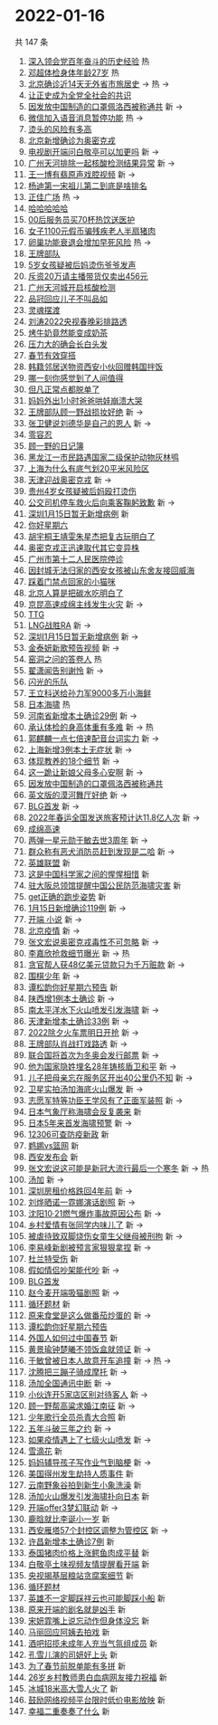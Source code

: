 # 2022-01-16

共 147 条

<!-- BEGIN -->
<!-- 最后更新时间 Sun Jan 16 2022 14:18:14 GMT+0800 (China Standard Time) -->

1. [深入领会党百年奋斗的历史经验](https://s.weibo.com//weibo?q=%23%E6%B7%B1%E5%85%A5%E9%A2%86%E4%BC%9A%E5%85%9A%E7%99%BE%E5%B9%B4%E5%A5%8B%E6%96%97%E7%9A%84%E5%8E%86%E5%8F%B2%E7%BB%8F%E9%AA%8C%23&Refer=new_time)
   热
1. [邓超体检身体年龄27岁](https://s.weibo.com//weibo?q=%23%E9%82%93%E8%B6%85%E4%BD%93%E6%A3%80%E8%BA%AB%E4%BD%93%E5%B9%B4%E9%BE%8427%E5%B2%81%23&Refer=top)
   热
1. [北京确诊近14天无外省市旅居史](https://s.weibo.com//weibo?q=%23%E5%8C%97%E4%BA%AC%E7%A1%AE%E8%AF%8A%E8%BF%9114%E5%A4%A9%E6%97%A0%E5%A4%96%E7%9C%81%E5%B8%82%E6%97%85%E5%B1%85%E5%8F%B2%23&Refer=top)
   -> 热 ->
1. [让正史成为全党全社会的共识](https://s.weibo.com//weibo?q=%23%E8%AE%A9%E6%AD%A3%E5%8F%B2%E6%88%90%E4%B8%BA%E5%85%A8%E5%85%9A%E5%85%A8%E7%A4%BE%E4%BC%9A%E7%9A%84%E5%85%B1%E8%AF%86%23&Refer=top)
1. [因发放中国制造的口罩佩洛西被称通共](https://s.weibo.com//weibo?q=%E5%9B%A0%E5%8F%91%E6%94%BE%E4%B8%AD%E5%9B%BD%E5%88%B6%E9%80%A0%E7%9A%84%E5%8F%A3%E7%BD%A9%E4%BD%A9%E6%B4%9B%E8%A5%BF%E8%A2%AB%E7%A7%B0%E9%80%9A%E5%85%B1&Refer=top)
   新 ->
1. [微信加入语音消息暂停功能](https://s.weibo.com//weibo?q=%23%E5%BE%AE%E4%BF%A1%E5%8A%A0%E5%85%A5%E8%AF%AD%E9%9F%B3%E6%B6%88%E6%81%AF%E6%9A%82%E5%81%9C%E5%8A%9F%E8%83%BD%23&Refer=top)
   热 ->
1. [烫头的风险有多高](https://s.weibo.com//weibo?q=%23%E7%83%AB%E5%A4%B4%E7%9A%84%E9%A3%8E%E9%99%A9%E6%9C%89%E5%A4%9A%E9%AB%98%23&Refer=top)
1. [北京新增确诊为奥密克戎](https://s.weibo.com//weibo?q=%23%E5%8C%97%E4%BA%AC%E6%96%B0%E5%A2%9E%E7%A1%AE%E8%AF%8A%E4%B8%BA%E5%A5%A5%E5%AF%86%E5%85%8B%E6%88%8E%23&Refer=top)
1. [电视剧开端问白敬亭可以加更吗](https://s.weibo.com//weibo?q=%23%E7%94%B5%E8%A7%86%E5%89%A7%E5%BC%80%E7%AB%AF%E9%97%AE%E7%99%BD%E6%95%AC%E4%BA%AD%E5%8F%AF%E4%BB%A5%E5%8A%A0%E6%9B%B4%E5%90%97%23&Refer=top)
   新 ->
1. [广州天河排除一起核酸检测结果异常](https://s.weibo.com//weibo?q=%23%E5%B9%BF%E5%B7%9E%E5%A4%A9%E6%B2%B3%E6%8E%92%E9%99%A4%E4%B8%80%E8%B5%B7%E6%A0%B8%E9%85%B8%E6%A3%80%E6%B5%8B%E7%BB%93%E6%9E%9C%E5%BC%82%E5%B8%B8%23&Refer=top)
   新 ->
1. [王一博有翡原声戏腔视频](https://s.weibo.com//weibo?q=%23%E7%8E%8B%E4%B8%80%E5%8D%9A%E6%9C%89%E7%BF%A1%E5%8E%9F%E5%A3%B0%E6%88%8F%E8%85%94%E8%A7%86%E9%A2%91%23&Refer=top)
   新 ->
1. [杨迪第一宋祖儿第二到底是啥排名](https://s.weibo.com//weibo?q=%23%E6%9D%A8%E8%BF%AA%E7%AC%AC%E4%B8%80%E5%AE%8B%E7%A5%96%E5%84%BF%E7%AC%AC%E4%BA%8C%E5%88%B0%E5%BA%95%E6%98%AF%E5%95%A5%E6%8E%92%E5%90%8D%23&Refer=top)
1. [正佳广场](https://s.weibo.com//weibo?q=%23%E6%AD%A3%E4%BD%B3%E5%B9%BF%E5%9C%BA%23&Refer=top)
   热 ->
1. [哈哈哈哈哈](https://s.weibo.com//weibo?q=%E5%93%88%E5%93%88%E5%93%88%E5%93%88%E5%93%88&Refer=top)
1. [00后服务员买70杯热饮送医护](https://s.weibo.com//weibo?q=%2300%E5%90%8E%E6%9C%8D%E5%8A%A1%E5%91%98%E4%B9%B070%E6%9D%AF%E7%83%AD%E9%A5%AE%E9%80%81%E5%8C%BB%E6%8A%A4%23&Refer=top)
1. [女子1100元假币骗残疾老人半扇猪肉](https://s.weibo.com//weibo?q=%23%E5%A5%B3%E5%AD%901100%E5%85%83%E5%81%87%E5%B8%81%E9%AA%97%E6%AE%8B%E7%96%BE%E8%80%81%E4%BA%BA%E5%8D%8A%E6%89%87%E7%8C%AA%E8%82%89%23&Refer=top)
1. [卵巢功能衰退会增加早死风险](https://s.weibo.com//weibo?q=%23%E5%8D%B5%E5%B7%A2%E5%8A%9F%E8%83%BD%E8%A1%B0%E9%80%80%E4%BC%9A%E5%A2%9E%E5%8A%A0%E6%97%A9%E6%AD%BB%E9%A3%8E%E9%99%A9%23&Refer=top)
   热 ->
1. [王牌部队](https://s.weibo.com//weibo?q=%E7%8E%8B%E7%89%8C%E9%83%A8%E9%98%9F&Refer=top)
1. [5岁女孩疑被后妈烫伤爷爷发声](https://s.weibo.com//weibo?q=%235%E5%B2%81%E5%A5%B3%E5%AD%A9%E7%96%91%E8%A2%AB%E5%90%8E%E5%A6%88%E7%83%AB%E4%BC%A4%E7%88%B7%E7%88%B7%E5%8F%91%E5%A3%B0%23&Refer=top)
1. [斥资20万请主播带货仅卖出456元](https://s.weibo.com//weibo?q=%23%E6%96%A5%E8%B5%8420%E4%B8%87%E8%AF%B7%E4%B8%BB%E6%92%AD%E5%B8%A6%E8%B4%A7%E4%BB%85%E5%8D%96%E5%87%BA456%E5%85%83%23&Refer=top)
1. [广州天河城开启核酸检测](https://s.weibo.com//weibo?q=%23%E5%B9%BF%E5%B7%9E%E5%A4%A9%E6%B2%B3%E5%9F%8E%E5%BC%80%E5%90%AF%E6%A0%B8%E9%85%B8%E6%A3%80%E6%B5%8B%23&Refer=top)
1. [品冠回应儿子不叫品如](https://s.weibo.com//weibo?q=%23%E5%93%81%E5%86%A0%E5%9B%9E%E5%BA%94%E5%84%BF%E5%AD%90%E4%B8%8D%E5%8F%AB%E5%93%81%E5%A6%82%23&Refer=top)
1. [灵魂摆渡](https://s.weibo.com//weibo?q=%E7%81%B5%E9%AD%82%E6%91%86%E6%B8%A1&Refer=top)
1. [刘涛2022央视春晚彩排路透](https://s.weibo.com//weibo?q=%23%E5%88%98%E6%B6%9B2022%E5%A4%AE%E8%A7%86%E6%98%A5%E6%99%9A%E5%BD%A9%E6%8E%92%E8%B7%AF%E9%80%8F%23&Refer=top)
1. [烤牛奶竟然能变成奶茶](https://s.weibo.com//weibo?q=%23%E7%83%A4%E7%89%9B%E5%A5%B6%E7%AB%9F%E7%84%B6%E8%83%BD%E5%8F%98%E6%88%90%E5%A5%B6%E8%8C%B6%23&Refer=top)
1. [压力大的确会长白头发](https://s.weibo.com//weibo?q=%23%E5%8E%8B%E5%8A%9B%E5%A4%A7%E7%9A%84%E7%A1%AE%E4%BC%9A%E9%95%BF%E7%99%BD%E5%A4%B4%E5%8F%91%23&Refer=top)
1. [春节有效穿搭](https://s.weibo.com//weibo?q=%23%E6%98%A5%E8%8A%82%E6%9C%89%E6%95%88%E7%A9%BF%E6%90%AD%23&Refer=top)
1. [韩籍邻居送物资西安小伙回赠韩国拌饭](https://s.weibo.com//weibo?q=%23%E9%9F%A9%E7%B1%8D%E9%82%BB%E5%B1%85%E9%80%81%E7%89%A9%E8%B5%84%E8%A5%BF%E5%AE%89%E5%B0%8F%E4%BC%99%E5%9B%9E%E8%B5%A0%E9%9F%A9%E5%9B%BD%E6%8B%8C%E9%A5%AD%23&Refer=top)
1. [哪一刻你感觉到了人间值得](https://s.weibo.com//weibo?q=%23%E5%93%AA%E4%B8%80%E5%88%BB%E4%BD%A0%E6%84%9F%E8%A7%89%E5%88%B0%E4%BA%86%E4%BA%BA%E9%97%B4%E5%80%BC%E5%BE%97%23&Refer=top)
1. [但凡正常点都脱单了](https://s.weibo.com//weibo?q=%23%E4%BD%86%E5%87%A1%E6%AD%A3%E5%B8%B8%E7%82%B9%E9%83%BD%E8%84%B1%E5%8D%95%E4%BA%86%23&Refer=top)
1. [妈妈外出1小时爸爸哄娃崩溃大哭](https://s.weibo.com//weibo?q=%23%E5%A6%88%E5%A6%88%E5%A4%96%E5%87%BA1%E5%B0%8F%E6%97%B6%E7%88%B8%E7%88%B8%E5%93%84%E5%A8%83%E5%B4%A9%E6%BA%83%E5%A4%A7%E5%93%AD%23&Refer=top)
1. [王牌部队顾一野战损妆好绝](https://s.weibo.com//weibo?q=%23%E7%8E%8B%E7%89%8C%E9%83%A8%E9%98%9F%E9%A1%BE%E4%B8%80%E9%87%8E%E6%88%98%E6%8D%9F%E5%A6%86%E5%A5%BD%E7%BB%9D%23&Refer=top)
   新 ->
1. [张卫健说刘德华是自己的恩人](https://s.weibo.com//weibo?q=%23%E5%BC%A0%E5%8D%AB%E5%81%A5%E8%AF%B4%E5%88%98%E5%BE%B7%E5%8D%8E%E6%98%AF%E8%87%AA%E5%B7%B1%E7%9A%84%E6%81%A9%E4%BA%BA%23&Refer=top)
   新 ->
1. [零容忍](https://s.weibo.com//weibo?q=%E9%9B%B6%E5%AE%B9%E5%BF%8D&Refer=top)
1. [顾一野的日记簿](https://s.weibo.com//weibo?q=%23%E9%A1%BE%E4%B8%80%E9%87%8E%E7%9A%84%E6%97%A5%E8%AE%B0%E7%B0%BF%23&Refer=top)
1. [黑龙江一市民路遇国家二级保护动物灰林鸮](https://s.weibo.com//weibo?q=%23%E9%BB%91%E9%BE%99%E6%B1%9F%E4%B8%80%E5%B8%82%E6%B0%91%E8%B7%AF%E9%81%87%E5%9B%BD%E5%AE%B6%E4%BA%8C%E7%BA%A7%E4%BF%9D%E6%8A%A4%E5%8A%A8%E7%89%A9%E7%81%B0%E6%9E%97%E9%B8%AE%23&Refer=top)
1. [上海为什么有底气划20平米风险区](https://s.weibo.com//weibo?q=%23%E4%B8%8A%E6%B5%B7%E4%B8%BA%E4%BB%80%E4%B9%88%E6%9C%89%E5%BA%95%E6%B0%94%E5%88%9220%E5%B9%B3%E7%B1%B3%E9%A3%8E%E9%99%A9%E5%8C%BA%23&Refer=top)
1. [天津迎战奥密克戎](https://s.weibo.com//weibo?q=%23%E5%A4%A9%E6%B4%A5%E8%BF%8E%E6%88%98%E5%A5%A5%E5%AF%86%E5%85%8B%E6%88%8E%23&Refer=top)
   新 ->
1. [贵州4岁女孩疑被后妈殴打烫伤](https://s.weibo.com//weibo?q=%23%E8%B4%B5%E5%B7%9E4%E5%B2%81%E5%A5%B3%E5%AD%A9%E7%96%91%E8%A2%AB%E5%90%8E%E5%A6%88%E6%AE%B4%E6%89%93%E7%83%AB%E4%BC%A4%23&Refer=top)
1. [公交司机停车救火后向乘客鞠躬致歉](https://s.weibo.com//weibo?q=%23%E5%85%AC%E4%BA%A4%E5%8F%B8%E6%9C%BA%E5%81%9C%E8%BD%A6%E6%95%91%E7%81%AB%E5%90%8E%E5%90%91%E4%B9%98%E5%AE%A2%E9%9E%A0%E8%BA%AC%E8%87%B4%E6%AD%89%23&Refer=top)
   新 ->
1. [深圳1月15日暂无新增病例](https://s.weibo.com//weibo?q=%E6%B7%B1%E5%9C%B31%E6%9C%8815%E6%97%A5%E6%9A%82%E6%97%A0%E6%96%B0%E5%A2%9E%E7%97%85%E4%BE%8B&Refer=top)
   新
1. [你好星期六](https://s.weibo.com//weibo?q=%E4%BD%A0%E5%A5%BD%E6%98%9F%E6%9C%9F%E5%85%AD&Refer=top)
1. [胡宇桐王靖雯朱星杰把复古玩明白了](https://s.weibo.com//weibo?q=%23%E8%83%A1%E5%AE%87%E6%A1%90%E7%8E%8B%E9%9D%96%E9%9B%AF%E6%9C%B1%E6%98%9F%E6%9D%B0%E6%8A%8A%E5%A4%8D%E5%8F%A4%E7%8E%A9%E6%98%8E%E7%99%BD%E4%BA%86%23&Refer=top)
1. [奥密克戎正迅速取代其它变异株](https://s.weibo.com//weibo?q=%23%E5%A5%A5%E5%AF%86%E5%85%8B%E6%88%8E%E6%AD%A3%E8%BF%85%E9%80%9F%E5%8F%96%E4%BB%A3%E5%85%B6%E5%AE%83%E5%8F%98%E5%BC%82%E6%A0%AA%23&Refer=top)
1. [广州市第十二人民医院停诊](https://s.weibo.com//weibo?q=%23%E5%B9%BF%E5%B7%9E%E5%B8%82%E7%AC%AC%E5%8D%81%E4%BA%8C%E4%BA%BA%E6%B0%91%E5%8C%BB%E9%99%A2%E5%81%9C%E8%AF%8A%23&Refer=top)
1. [因封城无法归家的西安女孩被山东舍友接回威海](https://s.weibo.com//weibo?q=%23%E5%9B%A0%E5%B0%81%E5%9F%8E%E6%97%A0%E6%B3%95%E5%BD%92%E5%AE%B6%E7%9A%84%E8%A5%BF%E5%AE%89%E5%A5%B3%E5%AD%A9%E8%A2%AB%E5%B1%B1%E4%B8%9C%E8%88%8D%E5%8F%8B%E6%8E%A5%E5%9B%9E%E5%A8%81%E6%B5%B7%23&Refer=top)
1. [踩着门禁点回家的小猫咪](https://s.weibo.com//weibo?q=%23%E8%B8%A9%E7%9D%80%E9%97%A8%E7%A6%81%E7%82%B9%E5%9B%9E%E5%AE%B6%E7%9A%84%E5%B0%8F%E7%8C%AB%E5%92%AA%23&Refer=top)
1. [北京人算是把碳水吃明白了](https://s.weibo.com//weibo?q=%23%E5%8C%97%E4%BA%AC%E4%BA%BA%E7%AE%97%E6%98%AF%E6%8A%8A%E7%A2%B3%E6%B0%B4%E5%90%83%E6%98%8E%E7%99%BD%E4%BA%86%23&Refer=top)
1. [京昆高速成绵主线发生火灾](https://s.weibo.com//weibo?q=%23%E4%BA%AC%E6%98%86%E9%AB%98%E9%80%9F%E6%88%90%E7%BB%B5%E4%B8%BB%E7%BA%BF%E5%8F%91%E7%94%9F%E7%81%AB%E7%81%BE%23&Refer=top)
   新 ->
1. [TTG](https://s.weibo.com//weibo?q=TTG&Refer=top)
1. [LNG战胜RA](https://s.weibo.com//weibo?q=%23LNG%E6%88%98%E8%83%9CRA%23&Refer=top)
   新 ->
1. [深圳1月15日暂无新增病例](https://s.weibo.com//weibo?q=%23%E6%B7%B1%E5%9C%B31%E6%9C%8815%E6%97%A5%E6%9A%82%E6%97%A0%E6%96%B0%E5%A2%9E%E7%97%85%E4%BE%8B%23&Refer=top)
   新 ->
1. [金泰妍新歌预告视频](https://s.weibo.com//weibo?q=%23%E9%87%91%E6%B3%B0%E5%A6%8D%E6%96%B0%E6%AD%8C%E9%A2%84%E5%91%8A%E8%A7%86%E9%A2%91%23&Refer=top)
   新 ->
1. [窑洞之问的答卷人](https://s.weibo.com//weibo?q=%23%E7%AA%91%E6%B4%9E%E4%B9%8B%E9%97%AE%E7%9A%84%E7%AD%94%E5%8D%B7%E4%BA%BA%23&Refer=new_time)
   热
1. [翟潇闻告别谢怜](https://s.weibo.com//weibo?q=%23%E7%BF%9F%E6%BD%87%E9%97%BB%E5%91%8A%E5%88%AB%E8%B0%A2%E6%80%9C%23&Refer=top)
   新 ->
1. [闪光的乐队](https://s.weibo.com//weibo?q=%E9%97%AA%E5%85%89%E7%9A%84%E4%B9%90%E9%98%9F&Refer=top)
1. [王立科送给孙力军9000多万小海鲜](https://s.weibo.com//weibo?q=%23%E7%8E%8B%E7%AB%8B%E7%A7%91%E9%80%81%E7%BB%99%E5%AD%99%E5%8A%9B%E5%86%9B9000%E5%A4%9A%E4%B8%87%E5%B0%8F%E6%B5%B7%E9%B2%9C%23&Refer=top)
1. [日本海啸](https://s.weibo.com//weibo?q=%23%E6%97%A5%E6%9C%AC%E6%B5%B7%E5%95%B8%23&Refer=top)
   热
1. [河南省新增本土确诊29例](https://s.weibo.com//weibo?q=%23%E6%B2%B3%E5%8D%97%E7%9C%81%E6%96%B0%E5%A2%9E%E6%9C%AC%E5%9C%9F%E7%A1%AE%E8%AF%8A29%E4%BE%8B%23&Refer=top)
   新 ->
1. [承认体检的身高体重有多难](https://s.weibo.com//weibo?q=%23%E6%89%BF%E8%AE%A4%E4%BD%93%E6%A3%80%E7%9A%84%E8%BA%AB%E9%AB%98%E4%BD%93%E9%87%8D%E6%9C%89%E5%A4%9A%E9%9A%BE%23&Refer=top)
   新 -> 热
1. [郭麒麟一点七倍速配音台词实力](https://s.weibo.com//weibo?q=%23%E9%83%AD%E9%BA%92%E9%BA%9F%E4%B8%80%E7%82%B9%E4%B8%83%E5%80%8D%E9%80%9F%E9%85%8D%E9%9F%B3%E5%8F%B0%E8%AF%8D%E5%AE%9E%E5%8A%9B%23&Refer=top)
   新 ->
1. [上海新增3例本土无症状](https://s.weibo.com//weibo?q=%23%E4%B8%8A%E6%B5%B7%E6%96%B0%E5%A2%9E3%E4%BE%8B%E6%9C%AC%E5%9C%9F%E6%97%A0%E7%97%87%E7%8A%B6%23&Refer=top)
   新 ->
1. [体现教养的18个细节](https://s.weibo.com//weibo?q=%23%E4%BD%93%E7%8E%B0%E6%95%99%E5%85%BB%E7%9A%8418%E4%B8%AA%E7%BB%86%E8%8A%82%23&Refer=top)
   新 ->
1. [这一跪让新娘父母多心安啊](https://s.weibo.com//weibo?q=%23%E8%BF%99%E4%B8%80%E8%B7%AA%E8%AE%A9%E6%96%B0%E5%A8%98%E7%88%B6%E6%AF%8D%E5%A4%9A%E5%BF%83%E5%AE%89%E5%95%8A%23&Refer=top)
   新 ->
1. [因发放中国制造的口罩佩洛西被称通共](https://s.weibo.com//weibo?q=%23%E5%9B%A0%E5%8F%91%E6%94%BE%E4%B8%AD%E5%9B%BD%E5%88%B6%E9%80%A0%E7%9A%84%E5%8F%A3%E7%BD%A9%E4%BD%A9%E6%B4%9B%E8%A5%BF%E8%A2%AB%E7%A7%B0%E9%80%9A%E5%85%B1%23&Refer=top)
1. [英文版的漠河舞厅好绝](https://s.weibo.com//weibo?q=%23%E8%8B%B1%E6%96%87%E7%89%88%E7%9A%84%E6%BC%A0%E6%B2%B3%E8%88%9E%E5%8E%85%E5%A5%BD%E7%BB%9D%23&Refer=top)
   新 ->
1. [BLG首发](https://s.weibo.com//weibo?q=BLG%E9%A6%96%E5%8F%91&Refer=top) 新 ->
1. [2022年春运全国发送旅客预计达11.8亿人次](https://s.weibo.com//weibo?q=%232022%E5%B9%B4%E6%98%A5%E8%BF%90%E5%85%A8%E5%9B%BD%E5%8F%91%E9%80%81%E6%97%85%E5%AE%A2%E9%A2%84%E8%AE%A1%E8%BE%BE11.8%E4%BA%BF%E4%BA%BA%E6%AC%A1%23&Refer=top)
   新 ->
1. [成绵高速](https://s.weibo.com//weibo?q=%E6%88%90%E7%BB%B5%E9%AB%98%E9%80%9F&Refer=top)
1. [两弹一星元勋于敏去世3周年](https://s.weibo.com//weibo?q=%23%E4%B8%A4%E5%BC%B9%E4%B8%80%E6%98%9F%E5%85%83%E5%8B%8B%E4%BA%8E%E6%95%8F%E5%8E%BB%E4%B8%963%E5%91%A8%E5%B9%B4%23&Refer=top)
   新 ->
1. [群众称有恶犬消防员赶到发现是二哈](https://s.weibo.com//weibo?q=%23%E7%BE%A4%E4%BC%97%E7%A7%B0%E6%9C%89%E6%81%B6%E7%8A%AC%E6%B6%88%E9%98%B2%E5%91%98%E8%B5%B6%E5%88%B0%E5%8F%91%E7%8E%B0%E6%98%AF%E4%BA%8C%E5%93%88%23&Refer=top)
   新 ->
1. [英雄联盟](https://s.weibo.com//weibo?q=%E8%8B%B1%E9%9B%84%E8%81%94%E7%9B%9F&Refer=top)
   新
1. [这是中国科学家之间的惺惺相惜](https://s.weibo.com//weibo?q=%23%E8%BF%99%E6%98%AF%E4%B8%AD%E5%9B%BD%E7%A7%91%E5%AD%A6%E5%AE%B6%E4%B9%8B%E9%97%B4%E7%9A%84%E6%83%BA%E6%83%BA%E7%9B%B8%E6%83%9C%23&Refer=top)
   新
1. [驻大阪总领馆提醒中国公民防范海啸灾害](https://s.weibo.com//weibo?q=%23%E9%A9%BB%E5%A4%A7%E9%98%AA%E6%80%BB%E9%A2%86%E9%A6%86%E6%8F%90%E9%86%92%E4%B8%AD%E5%9B%BD%E5%85%AC%E6%B0%91%E9%98%B2%E8%8C%83%E6%B5%B7%E5%95%B8%E7%81%BE%E5%AE%B3%23&Refer=top)
   新
1. [get正确的跑步姿势](https://s.weibo.com//weibo?q=%23get%E6%AD%A3%E7%A1%AE%E7%9A%84%E8%B7%91%E6%AD%A5%E5%A7%BF%E5%8A%BF%23&Refer=top)
   新
1. [1月15日新增确诊119例](https://s.weibo.com//weibo?q=%231%E6%9C%8815%E6%97%A5%E6%96%B0%E5%A2%9E%E7%A1%AE%E8%AF%8A119%E4%BE%8B%23&Refer=top)
   新 ->
1. [开端 小说](https://s.weibo.com//weibo?q=%E5%BC%80%E7%AB%AF%20%E5%B0%8F%E8%AF%B4&Refer=top)
   新 ->
1. [北京疫情](https://s.weibo.com//weibo?q=%23%E5%8C%97%E4%BA%AC%E7%96%AB%E6%83%85%23&Refer=top)
   新 ->
1. [张文宏说奥密克戎毒性不可忽略](https://s.weibo.com//weibo?q=%23%E5%BC%A0%E6%96%87%E5%AE%8F%E8%AF%B4%E5%A5%A5%E5%AF%86%E5%85%8B%E6%88%8E%E6%AF%92%E6%80%A7%E4%B8%8D%E5%8F%AF%E5%BF%BD%E7%95%A5%23&Refer=top)
   新 ->
1. [李嘉欣抢救细节曝光](https://s.weibo.com//weibo?q=%23%E6%9D%8E%E5%98%89%E6%AC%A3%E6%8A%A2%E6%95%91%E7%BB%86%E8%8A%82%E6%9B%9D%E5%85%89%23&Refer=top)
   新 -> 热
1. [贪官帮人获48亿美元贷款只为千万赃款](https://s.weibo.com//weibo?q=%23%E8%B4%AA%E5%AE%98%E5%B8%AE%E4%BA%BA%E8%8E%B748%E4%BA%BF%E7%BE%8E%E5%85%83%E8%B4%B7%E6%AC%BE%E5%8F%AA%E4%B8%BA%E5%8D%83%E4%B8%87%E8%B5%83%E6%AC%BE%23&Refer=top)
   新 ->
1. [围棋少年](https://s.weibo.com//weibo?q=%E5%9B%B4%E6%A3%8B%E5%B0%91%E5%B9%B4&Refer=top)
   新 ->
1. [谭松韵你好星期六预告](https://s.weibo.com//weibo?q=%E8%B0%AD%E6%9D%BE%E9%9F%B5%E4%BD%A0%E5%A5%BD%E6%98%9F%E6%9C%9F%E5%85%AD%E9%A2%84%E5%91%8A&Refer=top)
   新
1. [陕西增1例本土确诊](https://s.weibo.com//weibo?q=%23%E9%99%95%E8%A5%BF%E5%A2%9E1%E4%BE%8B%E6%9C%AC%E5%9C%9F%E7%A1%AE%E8%AF%8A%23&Refer=top)
   新 ->
1. [南太平洋水下火山喷发引发海啸](https://s.weibo.com//weibo?q=%23%E5%8D%97%E5%A4%AA%E5%B9%B3%E6%B4%8B%E6%B0%B4%E4%B8%8B%E7%81%AB%E5%B1%B1%E5%96%B7%E5%8F%91%E5%BC%95%E5%8F%91%E6%B5%B7%E5%95%B8%23&Refer=top)
   新 ->
1. [天津新增本土确诊33例](https://s.weibo.com//weibo?q=%23%E5%A4%A9%E6%B4%A5%E6%96%B0%E5%A2%9E%E6%9C%AC%E5%9C%9F%E7%A1%AE%E8%AF%8A33%E4%BE%8B%23&Refer=top)
   新 ->
1. [2022除夕火车票明日开抢](https://s.weibo.com//weibo?q=%232022%E9%99%A4%E5%A4%95%E7%81%AB%E8%BD%A6%E7%A5%A8%E6%98%8E%E6%97%A5%E5%BC%80%E6%8A%A2%23&Refer=top)
   新 ->
1. [王牌部队肖战打戏路透](https://s.weibo.com//weibo?q=%23%E7%8E%8B%E7%89%8C%E9%83%A8%E9%98%9F%E8%82%96%E6%88%98%E6%89%93%E6%88%8F%E8%B7%AF%E9%80%8F%23&Refer=top)
   新 ->
1. [联合国将首次为冬奥会发行邮票](https://s.weibo.com//weibo?q=%23%E8%81%94%E5%90%88%E5%9B%BD%E5%B0%86%E9%A6%96%E6%AC%A1%E4%B8%BA%E5%86%AC%E5%A5%A5%E4%BC%9A%E5%8F%91%E8%A1%8C%E9%82%AE%E7%A5%A8%23&Refer=top)
   新 ->
1. [他为国家隐姓埋名28年铸核盾卫和平](https://s.weibo.com//weibo?q=%23%E4%BB%96%E4%B8%BA%E5%9B%BD%E5%AE%B6%E9%9A%90%E5%A7%93%E5%9F%8B%E5%90%8D28%E5%B9%B4%E9%93%B8%E6%A0%B8%E7%9B%BE%E5%8D%AB%E5%92%8C%E5%B9%B3%23&Refer=top)
   新 ->
1. [儿子把母亲忘在服务区开出40公里仍不知](https://s.weibo.com//weibo?q=%23%E5%84%BF%E5%AD%90%E6%8A%8A%E6%AF%8D%E4%BA%B2%E5%BF%98%E5%9C%A8%E6%9C%8D%E5%8A%A1%E5%8C%BA%E5%BC%80%E5%87%BA40%E5%85%AC%E9%87%8C%E4%BB%8D%E4%B8%8D%E7%9F%A5%23&Refer=top)
   新 ->
1. [卫星实拍汤加海底火山爆发](https://s.weibo.com//weibo?q=%23%E5%8D%AB%E6%98%9F%E5%AE%9E%E6%8B%8D%E6%B1%A4%E5%8A%A0%E6%B5%B7%E5%BA%95%E7%81%AB%E5%B1%B1%E7%88%86%E5%8F%91%23&Refer=top)
   新 ->
1. [志愿军特等功臣王学风有了正面军装照](https://s.weibo.com//weibo?q=%23%E5%BF%97%E6%84%BF%E5%86%9B%E7%89%B9%E7%AD%89%E5%8A%9F%E8%87%A3%E7%8E%8B%E5%AD%A6%E9%A3%8E%E6%9C%89%E4%BA%86%E6%AD%A3%E9%9D%A2%E5%86%9B%E8%A3%85%E7%85%A7%23&Refer=top)
   新 ->
1. [日本气象厅称海啸会反复袭来](https://s.weibo.com//weibo?q=%23%E6%97%A5%E6%9C%AC%E6%B0%94%E8%B1%A1%E5%8E%85%E7%A7%B0%E6%B5%B7%E5%95%B8%E4%BC%9A%E5%8F%8D%E5%A4%8D%E8%A2%AD%E6%9D%A5%23&Refer=top)
   新
1. [日本5年来首发海啸预警](https://s.weibo.com//weibo?q=%23%E6%97%A5%E6%9C%AC5%E5%B9%B4%E6%9D%A5%E9%A6%96%E5%8F%91%E6%B5%B7%E5%95%B8%E9%A2%84%E8%AD%A6%23&Refer=top)
   新 ->
1. [12306可查防疫新政](https://s.weibo.com//weibo?q=%2312306%E5%8F%AF%E6%9F%A5%E9%98%B2%E7%96%AB%E6%96%B0%E6%94%BF%23&Refer=top)
   新
1. [鹈鹕vs篮网](https://s.weibo.com//weibo?q=%23%E9%B9%88%E9%B9%95vs%E7%AF%AE%E7%BD%91%23&Refer=top)
   新
1. [西安发布会](https://s.weibo.com//weibo?q=%E8%A5%BF%E5%AE%89%E5%8F%91%E5%B8%83%E4%BC%9A&Refer=top)
   新
1. [张文宏说这可能是新冠大流行最后一个寒冬](https://s.weibo.com//weibo?q=%23%E5%BC%A0%E6%96%87%E5%AE%8F%E8%AF%B4%E8%BF%99%E5%8F%AF%E8%83%BD%E6%98%AF%E6%96%B0%E5%86%A0%E5%A4%A7%E6%B5%81%E8%A1%8C%E6%9C%80%E5%90%8E%E4%B8%80%E4%B8%AA%E5%AF%92%E5%86%AC%23&Refer=top)
   新 -> 热
1. [汤加](https://s.weibo.com//weibo?q=%E6%B1%A4%E5%8A%A0&Refer=top) 新 ->
1. [深圳房租价格跌回4年前](https://s.weibo.com//weibo?q=%23%E6%B7%B1%E5%9C%B3%E6%88%BF%E7%A7%9F%E4%BB%B7%E6%A0%BC%E8%B7%8C%E5%9B%9E4%E5%B9%B4%E5%89%8D%23&Refer=top)
   新 ->
1. [刘烨晒诺一霓娜演话剧照](https://s.weibo.com//weibo?q=%23%E5%88%98%E7%83%A8%E6%99%92%E8%AF%BA%E4%B8%80%E9%9C%93%E5%A8%9C%E6%BC%94%E8%AF%9D%E5%89%A7%E7%85%A7%23&Refer=top)
   新 ->
1. [沈阳10·21燃气爆炸事故原因公布](https://s.weibo.com//weibo?q=%23%E6%B2%88%E9%98%B310%C2%B721%E7%87%83%E6%B0%94%E7%88%86%E7%82%B8%E4%BA%8B%E6%95%85%E5%8E%9F%E5%9B%A0%E5%85%AC%E5%B8%83%23&Refer=top)
   新 ->
1. [乡村爱情有张同学内味儿了](https://s.weibo.com//weibo?q=%23%E4%B9%A1%E6%9D%91%E7%88%B1%E6%83%85%E6%9C%89%E5%BC%A0%E5%90%8C%E5%AD%A6%E5%86%85%E5%91%B3%E5%84%BF%E4%BA%86%23&Refer=top)
   新 ->
1. [被虐待致双脚烧伤女童生父继母被刑拘](https://s.weibo.com//weibo?q=%23%E8%A2%AB%E8%99%90%E5%BE%85%E8%87%B4%E5%8F%8C%E8%84%9A%E7%83%A7%E4%BC%A4%E5%A5%B3%E7%AB%A5%E7%94%9F%E7%88%B6%E7%BB%A7%E6%AF%8D%E8%A2%AB%E5%88%91%E6%8B%98%23&Refer=top)
   新 ->
1. [李易峰新剧被预言家狠狠拿捏](https://s.weibo.com//weibo?q=%23%E6%9D%8E%E6%98%93%E5%B3%B0%E6%96%B0%E5%89%A7%E8%A2%AB%E9%A2%84%E8%A8%80%E5%AE%B6%E7%8B%A0%E7%8B%A0%E6%8B%BF%E6%8D%8F%23&Refer=top)
   新 ->
1. [杜兰特受伤](https://s.weibo.com//weibo?q=%23%E6%9D%9C%E5%85%B0%E7%89%B9%E5%8F%97%E4%BC%A4%23&Refer=top)
   新
1. [假如情侣吵架能代吵](https://s.weibo.com//weibo?q=%23%E5%81%87%E5%A6%82%E6%83%85%E4%BE%A3%E5%90%B5%E6%9E%B6%E8%83%BD%E4%BB%A3%E5%90%B5%23&Refer=top)
   新 ->
1. [BLG首发](https://s.weibo.com//weibo?q=%23BLG%E9%A6%96%E5%8F%91%23&Refer=top)
1. [赵今麦开端吸猫剧照](https://s.weibo.com//weibo?q=%23%E8%B5%B5%E4%BB%8A%E9%BA%A6%E5%BC%80%E7%AB%AF%E5%90%B8%E7%8C%AB%E5%89%A7%E7%85%A7%23&Refer=top)
   新 ->
1. [循环题材](https://s.weibo.com//weibo?q=%E5%BE%AA%E7%8E%AF%E9%A2%98%E6%9D%90&Refer=top)
   新
1. [原来食堂是这么做番茄炒蛋的](https://s.weibo.com//weibo?q=%23%E5%8E%9F%E6%9D%A5%E9%A3%9F%E5%A0%82%E6%98%AF%E8%BF%99%E4%B9%88%E5%81%9A%E7%95%AA%E8%8C%84%E7%82%92%E8%9B%8B%E7%9A%84%23&Refer=top)
   新 ->
1. [谭松韵你好星期六预告](https://s.weibo.com//weibo?q=%23%E8%B0%AD%E6%9D%BE%E9%9F%B5%E4%BD%A0%E5%A5%BD%E6%98%9F%E6%9C%9F%E5%85%AD%E9%A2%84%E5%91%8A%23&Refer=top)
1. [外国人如何过中国春节](https://s.weibo.com//weibo?q=%23%E5%A4%96%E5%9B%BD%E4%BA%BA%E5%A6%82%E4%BD%95%E8%BF%87%E4%B8%AD%E5%9B%BD%E6%98%A5%E8%8A%82%23&Refer=top)
   新
1. [黄景瑜钟楚曦不领饭盒就领证](https://s.weibo.com//weibo?q=%23%E9%BB%84%E6%99%AF%E7%91%9C%E9%92%9F%E6%A5%9A%E6%9B%A6%E4%B8%8D%E9%A2%86%E9%A5%AD%E7%9B%92%E5%B0%B1%E9%A2%86%E8%AF%81%23&Refer=top)
   新 ->
1. [于敏曾被日本人故意开车追撞](https://s.weibo.com//weibo?q=%23%E4%BA%8E%E6%95%8F%E6%9B%BE%E8%A2%AB%E6%97%A5%E6%9C%AC%E4%BA%BA%E6%95%85%E6%84%8F%E5%BC%80%E8%BD%A6%E8%BF%BD%E6%92%9E%23&Refer=top)
   新 -> 热 ->
1. [沈腾把三蹦子骑成摩托](https://s.weibo.com//weibo?q=%23%E6%B2%88%E8%85%BE%E6%8A%8A%E4%B8%89%E8%B9%A6%E5%AD%90%E9%AA%91%E6%88%90%E6%91%A9%E6%89%98%23&Refer=top)
   新 ->
1. [汤加全国通讯中断](https://s.weibo.com//weibo?q=%23%E6%B1%A4%E5%8A%A0%E5%85%A8%E5%9B%BD%E9%80%9A%E8%AE%AF%E4%B8%AD%E6%96%AD%23&Refer=top)
   新 ->
1. [小伙连开5家店区别对待客人](https://s.weibo.com//weibo?q=%23%E5%B0%8F%E4%BC%99%E8%BF%9E%E5%BC%805%E5%AE%B6%E5%BA%97%E5%8C%BA%E5%88%AB%E5%AF%B9%E5%BE%85%E5%AE%A2%E4%BA%BA%23&Refer=top)
   新 ->
1. [顾一野帮高粱求婚江南征](https://s.weibo.com//weibo?q=%23%E9%A1%BE%E4%B8%80%E9%87%8E%E5%B8%AE%E9%AB%98%E7%B2%B1%E6%B1%82%E5%A9%9A%E6%B1%9F%E5%8D%97%E5%BE%81%23&Refer=top)
   新 ->
1. [少年歌行全员杀青大合照](https://s.weibo.com//weibo?q=%23%E5%B0%91%E5%B9%B4%E6%AD%8C%E8%A1%8C%E5%85%A8%E5%91%98%E6%9D%80%E9%9D%92%E5%A4%A7%E5%90%88%E7%85%A7%23&Refer=top)
   新
1. [五年斗破三年之约](https://s.weibo.com//weibo?q=%23%E4%BA%94%E5%B9%B4%E6%96%97%E7%A0%B4%E4%B8%89%E5%B9%B4%E4%B9%8B%E7%BA%A6%23&Refer=top)
   新 ->
1. [如果疫情遇上了七级火山喷发](https://s.weibo.com//weibo?q=%E5%A6%82%E6%9E%9C%E7%96%AB%E6%83%85%E9%81%87%E4%B8%8A%E4%BA%86%E4%B8%83%E7%BA%A7%E7%81%AB%E5%B1%B1%E5%96%B7%E5%8F%91&Refer=top)
   新 ->
1. [雪滴花](https://s.weibo.com//weibo?q=%E9%9B%AA%E6%BB%B4%E8%8A%B1&Refer=top) 新
1. [妈妈辅导孩子写作业气到脑梗](https://s.weibo.com//weibo?q=%23%E5%A6%88%E5%A6%88%E8%BE%85%E5%AF%BC%E5%AD%A9%E5%AD%90%E5%86%99%E4%BD%9C%E4%B8%9A%E6%B0%94%E5%88%B0%E8%84%91%E6%A2%97%23&Refer=top)
   新 ->
1. [美国得州发生劫持人质事件](https://s.weibo.com//weibo?q=%23%E7%BE%8E%E5%9B%BD%E5%BE%97%E5%B7%9E%E5%8F%91%E7%94%9F%E5%8A%AB%E6%8C%81%E4%BA%BA%E8%B4%A8%E4%BA%8B%E4%BB%B6%23&Refer=top)
   新
1. [云南野象谷拍到新生小象洗澡](https://s.weibo.com//weibo?q=%23%E4%BA%91%E5%8D%97%E9%87%8E%E8%B1%A1%E8%B0%B7%E6%8B%8D%E5%88%B0%E6%96%B0%E7%94%9F%E5%B0%8F%E8%B1%A1%E6%B4%97%E6%BE%A1%23&Refer=top)
   新
1. [汤加火山爆发引发海啸扑向日本](https://s.weibo.com//weibo?q=%23%E6%B1%A4%E5%8A%A0%E7%81%AB%E5%B1%B1%E7%88%86%E5%8F%91%E5%BC%95%E5%8F%91%E6%B5%B7%E5%95%B8%E6%89%91%E5%90%91%E6%97%A5%E6%9C%AC%23&Refer=top)
   新
1. [开端offer3梦幻联动](https://s.weibo.com//weibo?q=%23%E5%BC%80%E7%AB%AFoffer3%E6%A2%A6%E5%B9%BB%E8%81%94%E5%8A%A8%23&Refer=top)
   新 ->
1. [鹿晗就比李诞小一岁](https://s.weibo.com//weibo?q=%23%E9%B9%BF%E6%99%97%E5%B0%B1%E6%AF%94%E6%9D%8E%E8%AF%9E%E5%B0%8F%E4%B8%80%E5%B2%81%23&Refer=top)
   新
1. [西安雁塔57个封控区调整为管控区](https://s.weibo.com//weibo?q=%23%E8%A5%BF%E5%AE%89%E9%9B%81%E5%A1%9457%E4%B8%AA%E5%B0%81%E6%8E%A7%E5%8C%BA%E8%B0%83%E6%95%B4%E4%B8%BA%E7%AE%A1%E6%8E%A7%E5%8C%BA%23&Refer=top)
   新 ->
1. [许昌新增本土确诊7例](https://s.weibo.com//weibo?q=%E8%AE%B8%E6%98%8C%E6%96%B0%E5%A2%9E%E6%9C%AC%E5%9C%9F%E7%A1%AE%E8%AF%8A7%E4%BE%8B&Refer=top)
   新
1. [泰国猪肉价格上涨鳄鱼肉成平替](https://s.weibo.com//weibo?q=%23%E6%B3%B0%E5%9B%BD%E7%8C%AA%E8%82%89%E4%BB%B7%E6%A0%BC%E4%B8%8A%E6%B6%A8%E9%B3%84%E9%B1%BC%E8%82%89%E6%88%90%E5%B9%B3%E6%9B%BF%23&Refer=top)
   新
1. [白敬亭土味视频友情提醒看开端](https://s.weibo.com//weibo?q=%23%E7%99%BD%E6%95%AC%E4%BA%AD%E5%9C%9F%E5%91%B3%E8%A7%86%E9%A2%91%E5%8F%8B%E6%83%85%E6%8F%90%E9%86%92%E7%9C%8B%E5%BC%80%E7%AB%AF%23&Refer=top)
   新
1. [央视揭基层粮站贪腐案细节](https://s.weibo.com//weibo?q=%23%E5%A4%AE%E8%A7%86%E6%8F%AD%E5%9F%BA%E5%B1%82%E7%B2%AE%E7%AB%99%E8%B4%AA%E8%85%90%E6%A1%88%E7%BB%86%E8%8A%82%23&Refer=top)
   新
1. [循环题材](https://s.weibo.com//weibo?q=%23%E5%BE%AA%E7%8E%AF%E9%A2%98%E6%9D%90%23&Refer=top)
1. [英雄不一定脚踩祥云也可能脚踩小船](https://s.weibo.com//weibo?q=%23%E8%8B%B1%E9%9B%84%E4%B8%8D%E4%B8%80%E5%AE%9A%E8%84%9A%E8%B8%A9%E7%A5%A5%E4%BA%91%E4%B9%9F%E5%8F%AF%E8%83%BD%E8%84%9A%E8%B8%A9%E5%B0%8F%E8%88%B9%23&Refer=top)
   新
1. [原来开端的剧名就是凶手](https://s.weibo.com//weibo?q=%23%E5%8E%9F%E6%9D%A5%E5%BC%80%E7%AB%AF%E7%9A%84%E5%89%A7%E5%90%8D%E5%B0%B1%E6%98%AF%E5%87%B6%E6%89%8B%23&Refer=top)
   新
1. [宋妍霏嘴上说忘动作但身体没忘](https://s.weibo.com//weibo?q=%23%E5%AE%8B%E5%A6%8D%E9%9C%8F%E5%98%B4%E4%B8%8A%E8%AF%B4%E5%BF%98%E5%8A%A8%E4%BD%9C%E4%BD%86%E8%BA%AB%E4%BD%93%E6%B2%A1%E5%BF%98%23&Refer=top)
   新
1. [马丽回应阿姨去拍戏](https://s.weibo.com//weibo?q=%23%E9%A9%AC%E4%B8%BD%E5%9B%9E%E5%BA%94%E9%98%BF%E5%A7%A8%E5%8E%BB%E6%8B%8D%E6%88%8F%23&Refer=top)
   新
1. [酒吧招揽未成年人充当气氛组成员](https://s.weibo.com//weibo?q=%23%E9%85%92%E5%90%A7%E6%8B%9B%E6%8F%BD%E6%9C%AA%E6%88%90%E5%B9%B4%E4%BA%BA%E5%85%85%E5%BD%93%E6%B0%94%E6%B0%9B%E7%BB%84%E6%88%90%E5%91%98%23&Refer=top)
   新
1. [孔雪儿演的司妍好上头](https://s.weibo.com//weibo?q=%23%E5%AD%94%E9%9B%AA%E5%84%BF%E6%BC%94%E7%9A%84%E5%8F%B8%E5%A6%8D%E5%A5%BD%E4%B8%8A%E5%A4%B4%23&Refer=top)
   新
1. [为了春节前脱单能有多拼](https://s.weibo.com//weibo?q=%23%E4%B8%BA%E4%BA%86%E6%98%A5%E8%8A%82%E5%89%8D%E8%84%B1%E5%8D%95%E8%83%BD%E6%9C%89%E5%A4%9A%E6%8B%BC%23&Refer=top)
   新
1. [26岁乡村教师患白血病网友接力祝福](https://s.weibo.com//weibo?q=%2326%E5%B2%81%E4%B9%A1%E6%9D%91%E6%95%99%E5%B8%88%E6%82%A3%E7%99%BD%E8%A1%80%E7%97%85%E7%BD%91%E5%8F%8B%E6%8E%A5%E5%8A%9B%E7%A5%9D%E7%A6%8F%23&Refer=top)
   新
1. [冰城18米高大雪人火了](https://s.weibo.com//weibo?q=%23%E5%86%B0%E5%9F%8E18%E7%B1%B3%E9%AB%98%E5%A4%A7%E9%9B%AA%E4%BA%BA%E7%81%AB%E4%BA%86%23&Refer=top)
   新
1. [鼓励网络视频平台限时低价电影放映](https://s.weibo.com//weibo?q=%23%E9%BC%93%E5%8A%B1%E7%BD%91%E7%BB%9C%E8%A7%86%E9%A2%91%E5%B9%B3%E5%8F%B0%E9%99%90%E6%97%B6%E4%BD%8E%E4%BB%B7%E7%94%B5%E5%BD%B1%E6%94%BE%E6%98%A0%23&Refer=top)
   新
1. [幸福二重奏奏了什么](https://s.weibo.com//weibo?q=%23%E5%B9%B8%E7%A6%8F%E4%BA%8C%E9%87%8D%E5%A5%8F%E5%A5%8F%E4%BA%86%E4%BB%80%E4%B9%88%23&Refer=top)
   新

<!-- END -->
